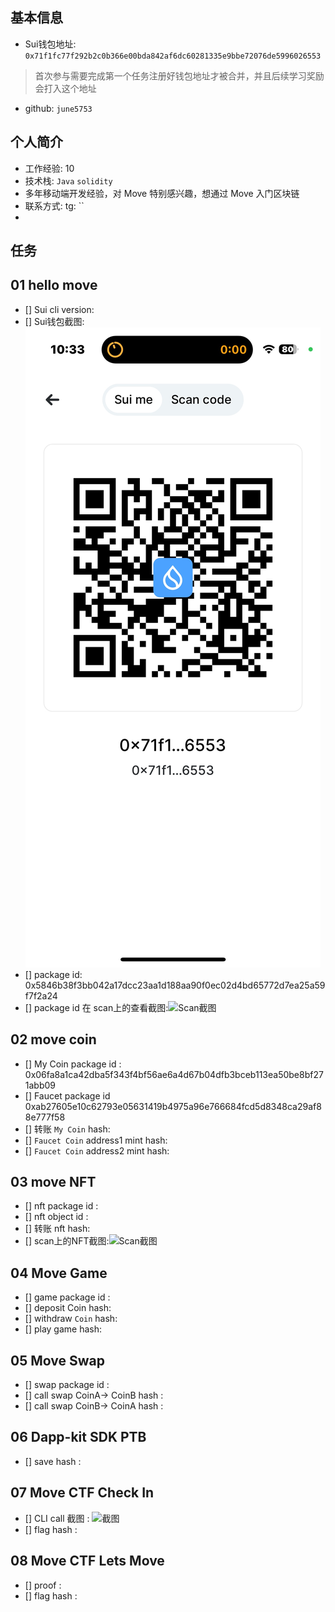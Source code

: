 ## 基本信息
- Sui钱包地址: `0x71f1fc77f292b2c0b366e00bda842af6dc60281335e9bbe72076de5996026553`
> 首次参与需要完成第一个任务注册好钱包地址才被合并，并且后续学习奖励会打入这个地址
- github: `june5753`

## 个人简介
- 工作经验: 10
- 技术栈: `Java` `solidity`
- 多年移动端开发经验，对 Move 特别感兴趣，想通过 Move 入门区块链
- 联系方式: tg: ``
- 
## 任务

##   01 hello move
- [] Sui cli version:
- [] Sui钱包截图: ![Sui钱包截图](images\sui_wallet.JPG)
- [] package id:  0x5846b38f3bb042a17dcc23aa1d188aa90f0ec02d4bd65772d7ea25a59f7f2a24
- [] package id 在 scan上的查看截图:![Scan截图](/images/Bruce_publish_success.jpg)

##   02 move coin
- [] My Coin package id : 0x06fa8a1ca42dba5f343f4bf56ae6a4d67b04dfb3bceb113ea50be8bf271abb09
- [] Faucet package id  0xab27605e10c62793e05631419b4975a96e766684fcd5d8348ca29af88e777f58
- [] 转账 `My Coin` hash:
- [] `Faucet Coin` address1 mint hash:
- [] `Faucet Coin` address2 mint hash:

##   03 move NFT
- [] nft package id :
- [] nft object id :
- [] 转账 nft  hash:
- [] scan上的NFT截图:![Scan截图](./images/你的图片地址)

##   04 Move Game
- [] game package id :
- [] deposit Coin hash:
- [] withdraw `Coin` hash:
- [] play game hash:

##   05 Move Swap
- [] swap package id :
- [] call swap CoinA-> CoinB  hash :
- [] call swap CoinB-> CoinA  hash :

##   06 Dapp-kit SDK PTB
- [] save hash :

##   07 Move CTF Check In
- [] CLI call 截图 : ![截图](./images/你的图片地址)
- [] flag hash :

##   08 Move CTF Lets Move
- [] proof :
- [] flag hash :
